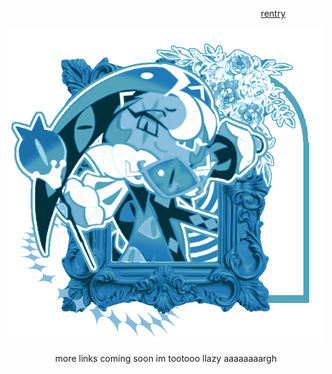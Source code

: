 ⠀⠀⠀⠀⠀⠀⠀⠀⠀⠀⠀⠀⠀⠀⠀⠀⠀⠀⠀⠀⠀⠀⠀⠀⠀⠀⠀⠀⠀⠀⠀⠀⠀⠀⠀⠀⠀⠀    ⠀[rentry](https://rentry.co/deceitfxl)
<p align="center">

<p align="center">
    <img width="600" src=https://github.com/shadow-sugar/shadow-sugar/blob/87a785d19ec25b3c18b9530466ab59118388cb69/9e0193.gif>


<p align="center"> more links coming soon im tootooo llazy aaaaaaaargh
